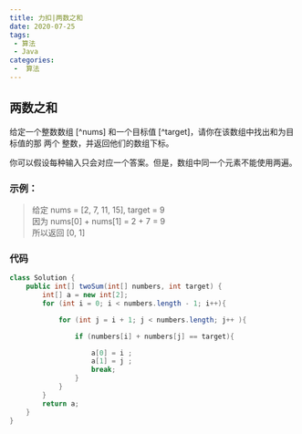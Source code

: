 ```yaml
---
title: 力扣|两数之和
date: 2020-07-25
tags:
 - 算法
 - Java
categories:
 -  算法
---
```


## 两数之和


给定一个整数数组 [^nums] 和一个目标值 [^target]，请你在该数组中找出和为目标值的那 两个 整数，并返回他们的数组下标。

你可以假设每种输入只会对应一个答案。但是，数组中同一个元素不能使用两遍。
 

### 示例：
>给定 nums = [2, 7, 11, 15], target = 9  
因为 nums[0] + nums[1] = 2 + 7 = 9  
所以返回 [0, 1]  



### 代码
```java
class Solution {
    public int[] twoSum(int[] numbers, int target) {
        int[] a = new int[2];
        for (int i = 0; i < numbers.length - 1; i++){

            for (int j = i + 1; j < numbers.length; j++ ){

                if (numbers[i] + numbers[j] == target){

                    a[0] = i ;
                    a[1] = j ;
                    break;
                }
            }
        }
        return a;
    }
}
```

